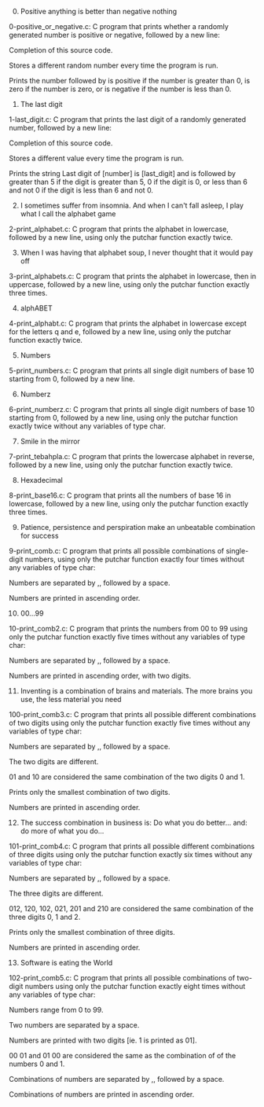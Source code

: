 0. Positive anything is better than negative nothing



0-positive_or_negative.c: C program that prints whether a randomly generated number is positive or negative, followed by a new line:

Completion of this source code.

Stores a different random number every time the program is run.

Prints the number followed by is positive if the number is greater than 0, is zero if the number is zero, or is negative if the number is less than 0.

1. The last digit



1-last_digit.c: C program that prints the last digit of a randomly generated number, followed by a new line:

Completion of this source code.

Stores a different value every time the program is run.

Prints the string Last digit of [number] is [last_digit] and is followed by greater than 5 if the digit is greater than 5, 0 if the digit is 0, or less than 6 and not 0 if the digit is less than 6 and not 0.

2. I sometimes suffer from insomnia. And when I can't fall asleep, I play what I call the alphabet game



2-print_alphabet.c: C program that prints the alphabet in lowercase, followed by a new line, using only the putchar function exactly twice.

3. When I was having that alphabet soup, I never thought that it would pay off



3-print_alphabets.c: C program that prints the alphabet in lowercase, then in uppercase, followed by a new line, using only the putchar function exactly three times.

4. alphABET



4-print_alphabt.c: C program that prints the alphabet in lowercase except for the letters q and e, followed by a new line, using only the putchar function exactly twice.

5. Numbers



5-print_numbers.c: C program that prints all single digit numbers of base 10 starting from 0, followed by a new line.

6. Numberz



6-print_numberz.c: C program that prints all single digit numbers of base 10 starting from 0, followed by a new line, using only the putchar function exactly twice without any variables of type char.

7. Smile in the mirror



7-print_tebahpla.c: C program that prints the lowercase alphabet in reverse, followed by a new line, using only the putchar function exactly twice.

8. Hexadecimal



8-print_base16.c: C program that prints all the numbers of base 16 in lowercase, followed by a new line, using only the putchar function exactly three times.

9. Patience, persistence and perspiration make an unbeatable combination for success



9-print_comb.c: C program that prints all possible combinations of single-digit numbers, using only the putchar function exactly four times without any variables of type char:

Numbers are separated by ,, followed by a space.

Numbers are printed in ascending order.

10. 00...99



10-print_comb2.c: C program that prints the numbers from 00 to 99 using only the putchar function exactly five times without any variables of type char:

Numbers are separated by ,, followed by a space.

Numbers are printed in ascending order, with two digits.

11. Inventing is a combination of brains and materials. The more brains you use, the less material you need



100-print_comb3.c: C program that prints all possible different combinations of two digits using only the putchar function exactly five times without any variables of type char:

Numbers are separated by ,, followed by a space.

The two digits are different.

01 and 10 are considered the same combination of the two digits 0 and 1.

Prints only the smallest combination of two digits.

Numbers are printed in ascending order.

12. The success combination in business is: Do what you do better... and: do more of what you do...



101-print_comb4.c: C program that prints all possible different combinations of three digits using only the putchar function exactly six times without any variables of type char:

Numbers are separated by ,, followed by a space.

The three digits are different.

012, 120, 102, 021, 201 and 210 are considered the same combination of the three digits 0, 1 and 2.

Prints only the smallest combination of three digits.

Numbers are printed in ascending order.

13. Software is eating the World


102-print_comb5.c: C program that prints all possible combinations of two-digit numbers using only the putchar function exactly eight times without any variables of type char:

Numbers range from 0 to 99.

Two numbers are separated by a space.

Numbers are printed with two digits [ie. 1 is printed as 01].

00 01 and 01 00 are considered the same as the combination of of the numbers 0 and 1.

Combinations of numbers are separated by ,, followed by a space.

Combinations of numbers are printed in ascending order.



